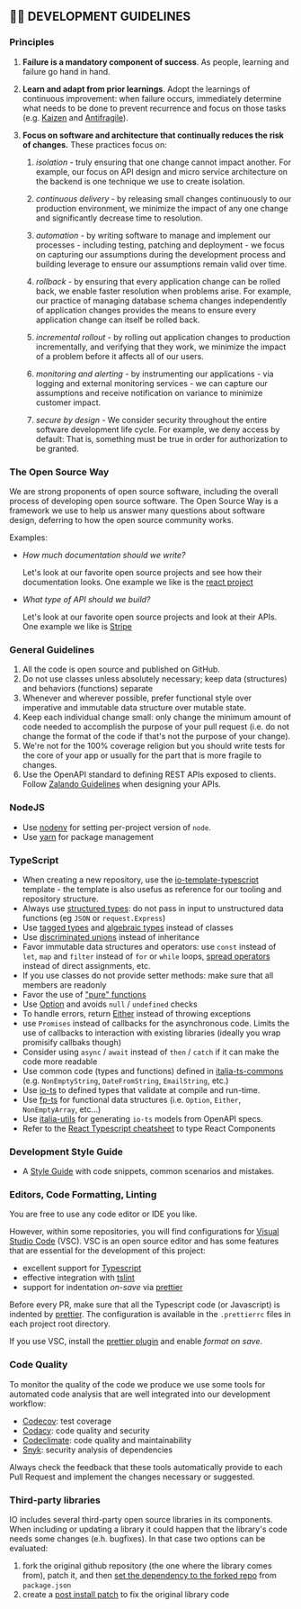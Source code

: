 ## 👷🏻 DEVELOPMENT GUIDELINES

### Principles

1. **Failure is a mandatory component of success**. As people, learning and failure go hand in hand.

1. **Learn and adapt from prior learnings**. Adopt the learnings of continuous improvement: when failure occurs, immediately determine what needs to be done to prevent recurrence and focus on those tasks (e.g. [Kaizen](https://en.wikipedia.org/wiki/Kaizen) and [Antifragile](https://en.wikipedia.org/wiki/Antifragile)).

1. **Focus on software and architecture that continually reduces the risk of changes.** These practices focus on:

    1. *isolation* - truly ensuring that one change cannot impact another. For example, our focus on API design and micro service architecture on the backend is one technique we use to create isolation.

    1. *continuous delivery* - by releasing small changes continuously to our production environment, we minimize the impact of any one change and significantly decrease time to resolution.

    1. *automation*  - by writing software to manage and implement our processes - including testing, patching and deployment - we focus on capturing our assumptions during the development process and building leverage to ensure our assumptions remain valid over time.

    1. *rollback* - by ensuring that every application change can be rolled back, we enable faster resolution when problems arise. For example, our practice of managing database schema changes independently of application changes provides the means to ensure every application change can itself be rolled back.

    1. *incremental rollout* - by rolling out application changes to production incrementally, and verifying that they work, we minimize the impact of a problem before it affects all of our users.

    1. *monitoring and alerting* - by instrumenting our applications - via logging and external monitoring services - we can capture our assumptions and receive notification on variance to minimize customer impact.

    1. *secure by design* - We consider security throughout the entire software development life cycle. For example, we deny access by default: That is, something must be true in order for authorization to be granted.

### The Open Source Way

We are strong proponents of open source software, including the overall process of developing open source software. The Open Source Way is a framework we use to help us answer many questions about software design, deferring to how the open source community works.

Examples:

  * *How much documentation should we write?*

    Let's look at our favorite open source projects and see how their documentation looks. One example we like is the [react project](https://facebook.github.io/react/)

  * *What type of API should we build?*

    Let's look at our favorite open source projects and look at their APIs. One example we like is [Stripe](https://stripe.com/docs/api)

### General Guidelines

1. All the code is open source and published on GitHub.
1. Do not use classes unless absolutely necessary; keep data (structures) and behaviors (functions) separate
1. Whenever and wherever possible, prefer functional style over imperative and immutable data structure over mutable state.
1. Keep each individual change small: only change the minimum amount of code needed to accomplish the purpose of your pull request (i.e. do not change the format of the code if that's not the purpose of your change).
1. We're not for the 100% coverage religion but you should write tests for the core of your app or usually for the part that is more fragile to changes.
1. Use the OpenAPI standard to defining REST APIs exposed to clients. Follow [Zalando Guidelines](http://zalando.github.io/restful-api-guidelines/) when designing your APIs.

### NodeJS

* Use [nodenv](https://github.com/nodenv/nodenv) for setting per-project version of `node`.
* Use [yarn](https://yarnpkg.com/) for package management

### TypeScript

* When creating a new repository, use the [io-template-typescript](https://github.com/teamdigitale/io-template-typescript) template - the template is also usefus as reference for our tooling and repository structure.
* Always use [structured types](https://github.com/gcanti/io-ts): do not pass in input to unstructured data functions (eg `JSON` or `request.Express`)
* Use [tagged types](https://blog.mariusschulz.com/2016/11/03/typescript-2-0-tagged-union-types) and [algebraic types](https://stackoverflow.com/questions/33915459/algebraic-data-types-in-typescript) instead of classes
* Use [discriminated unions](http://www.typescriptlang.org/docs/handbook/advanced-types.html#discriminated-unions) instead of inheritance
* Favor immutable data structures and operators: use `const` instead of `let`, `map` and `filter` instead of `for` or `while` loops, [spread operators](https://davidwalsh.name/merge-objects) instead of direct assignments, etc.
* If you use classes do not provide setter methods: make sure that all members are readonly
* Favor the use of ["pure" functions](https://medium.com/@jamesjefferyuk/javascript-what-are-pure-functions-4d4d5392d49c)
* Use [Option](https://github.com/gcanti/fp-ts/blob/master/src/Option.ts) and avoids `null` / `undefined` checks
* To handle errors, return [Either](https://github.com/gcanti/fp-ts/blob/master/src/Either.ts) instead of throwing exceptions
* use `Promises` instead of callbacks for the asynchronous code. Limits the use of callbacks to interaction with existing libraries (ideally you wrap promisify callbaks though)
* Consider using `async` / `await` instead of `then` / `catch` if it can make the code more readable
* Use common code (types and functions) defined in [italia-ts-commons](https://github.com/teamdigitale/italia-ts-commons) (e.g. `NonEmptyString`, `DateFromString`, `EmailString`, etc.)
* Use [io-ts](https://github.com/gcanti/io-ts) to defined types that validate at compile and run-time.
* Use [fp-ts](https://github.com/gcanti/fp-ts) for functional data structures (i.e. `Option`, `Either`, `NonEmptyArray`, etc...)
* Use [italia-utils](https://github.com/teamdigitale/italia-utils) for generating `io-ts` models from OpenAPI specs.
* Refer to the [React Typescript cheatsheet](https://github.com/typescript-cheatsheets/react-typescript-cheatsheet) to type React Components

### Development Style Guide

* A [Style Guide](development-guidelines.md) with code snippets, common scenarios and mistakes.

### Editors, Code Formatting, Linting

You are free to use any code editor or IDE you like.

However, within some repositories, you will find configurations
for [Visual Studio Code](https://code.visualstudio.com/) (VSC).
VSC is an open source editor and has some features that are essential for the development of this project:

* excellent support for [Typescript](http://www.typescriptlang.org)
* effective integration with [tslint](https://palantir.github.io/tslint/)
* support for indentation _on-save_ via [prettier](https://github.com/prettier/prettier)

Before every PR, make sure that all the Typescript code (or Javascript)
is indented by [prettier](https://github.com/prettier/prettier).
The configuration is available in the `.prettierrc` files in each
project root directory.

If you use VSC, install the [prettier plugin](https://marketplace.visualstudio.com/items?itemName=esbenp.prettier-vscode) and enable _format on save_.

### Code Quality

To monitor the quality of the code we produce we use some tools
for automated code analysis that are well integrated into our development
workflow:

* [Codecov](https://codecov.io): test coverage
* [Codacy](https://www.codacy.com/): code quality and security
* [Codeclimate](https://codeclimate.com): code quality and maintainability
* [Snyk](https://snyk.io): security analysis of dependencies

Always check the feedback that these tools automatically provide to each
Pull Request and implement the changes necessary or suggested.


### Third-party libraries

IO includes several third-party open source libraries in its components. When including or updating a library it could happen that the library's code needs some changes (e.h. bugfixes). In that case two options can be evaluated:

1. fork the original github repository (the one where the library comes from), patch it, and then [set the dependency to the forked repo](https://docs.npmjs.com/files/package.json#github-urls) from `package.json`
2. create a [post install patch](https://www.npmjs.com/package/patch-package) to fix the original library code